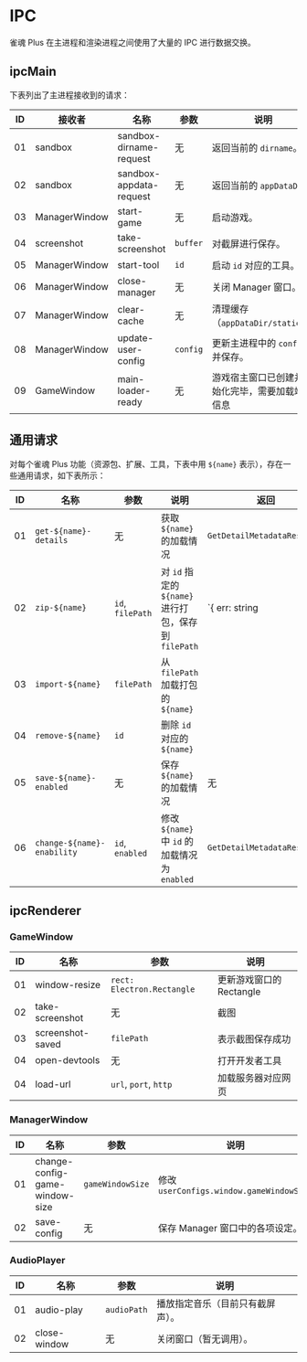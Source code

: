 # IPC

雀魂 Plus 在主进程和渲染进程之间使用了大量的 IPC 进行数据交换。

## ipcMain

下表列出了主进程接收到的请求：

| ID  | 接收者        | 名称                    | 参数     | 说明                                             |
| --- | ------------- | ----------------------- | -------- | ------------------------------------------------ |
| 01  | sandbox       | sandbox-dirname-request | 无       | 返回当前的 `dirname`。                           |
| 02  | sandbox       | sandbox-appdata-request | 无       | 返回当前的 `appDataDir`                          |
| 03  | ManagerWindow | start-game              | 无       | 启动游戏。                                       |
| 04  | screenshot    | take-screenshot         | `buffer` | 对截屏进行保存。                                 |
| 05  | ManagerWindow | start-tool              | `id`     | 启动 `id` 对应的工具。                           |
| 06  | ManagerWindow | close-manager           | 无       | 关闭 Manager 窗口。                              |
| 07  | ManagerWindow | clear-cache             | 无       | 清理缓存（`appDataDir/static/`）                 |
| 08  | ManagerWindow | update-user-config      | `config` | 更新主进程中的 `config` 并保存。                 |
| 09  | GameWindow    | main-loader-ready       | 无       | 游戏宿主窗口已创建并初始化完毕，需要加载端口信息 |

## 通用请求

对每个雀魂 Plus 功能（资源包、扩展、工具，下表中用 `${name}` 表示），存在一些通用请求，如下表所示：

| ID  | 名称                       | 参数             | 说明                                                 | 返回                          |
| --- | -------------------------- | ---------------- | ---------------------------------------------------- | ----------------------------- |
| 01  | `get-${name}-details`      | 无               | 获取 `${name}` 的加载情况                            | `GetDetailMetadataResponse`   |
| 02  | `zip-${name}`              | `id`, `filePath` | 对 `id` 指定的 `${name}` 进行打包，保存到 `filePath` | `{ err: string | undefined }` |
| 03  | `import-${name}`           | `filePath`       | 从 `filePath` 加载打包的 `${name}`                   |                               |
| 04  | `remove-${name}`           | `id`             | 删除 `id` 对应的 `${name}`                           |                               |
| 05  | `save-${name}-enabled`     | 无               | 保存 `${name}` 的加载情况                            | 无                            |
| 06  | `change-${name}-enability` | `id`, `enabled`  | 修改 `${name}` 中 `id` 的加载情况为 `enabled`        | `GetDetailMetadataResponse`   |

## ipcRenderer

### GameWindow

| ID  | 名称             | 参数                       | 说明                     |
| --- | ---------------- | -------------------------- | ------------------------ |
| 01  | window-resize    | `rect: Electron.Rectangle` | 更新游戏窗口的 Rectangle |
| 02  | take-screenshot  | 无                         | 截图                     |
| 03  | screenshot-saved | `filePath`                 | 表示截图保存成功         |
| 04  | open-devtools    | 无                         | 打开开发者工具           |
| 04  | load-url         | `url`, `port`, `http`      | 加载服务器对应网页       |

### ManagerWindow

| ID  | 名称                           | 参数             | 说明                                     |
| --- | ------------------------------ | ---------------- | ---------------------------------------- |
| 01  | change-config-game-window-size | `gameWindowSize` | 修改 `userConfigs.window.gameWindowSize` |
| 02  | save-config                    | 无               | 保存 Manager 窗口中的各项设定。          |

### AudioPlayer

| ID  | 名称         | 参数        | 说明                             |
| --- | ------------ | ----------- | -------------------------------- |
| 01  | audio-play   | `audioPath` | 播放指定音乐（目前只有截屏声）。 |
| 02  | close-window | 无          | 关闭窗口（暂无调用）。           |
